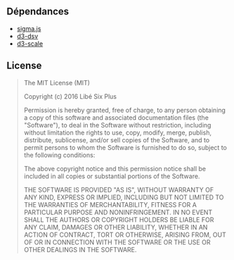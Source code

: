 ## Dépendances

* [sigma.js](https://github.com/jacomyal/sigma.js)
* [d3-dsv](https://github.com/d3/d3-dsv)
* [d3-scale](https://github.com/d3/d3-scale)

## License

> The MIT License (MIT)
>
> Copyright (c) 2016 Libé Six Plus
>
>Permission is hereby granted, free of charge, to any person obtaining a copy of this software and associated documentation files (the "Software"), to deal in the Software without restriction, including without limitation the rights to use, copy, modify, merge, publish, distribute, sublicense, and/or sell copies of the Software, and to permit persons to whom the Software is furnished to do so, subject to the following conditions:
>
> The above copyright notice and this permission notice shall be included in all copies or substantial portions of the Software.
>
> THE SOFTWARE IS PROVIDED "AS IS", WITHOUT WARRANTY OF ANY KIND, EXPRESS OR IMPLIED, INCLUDING BUT NOT LIMITED TO THE WARRANTIES OF MERCHANTABILITY, FITNESS FOR A PARTICULAR PURPOSE AND NONINFRINGEMENT. IN NO EVENT SHALL THE AUTHORS OR COPYRIGHT HOLDERS BE LIABLE FOR ANY CLAIM, DAMAGES OR OTHER LIABILITY, WHETHER IN AN ACTION OF CONTRACT, TORT OR OTHERWISE, ARISING FROM, OUT OF OR IN CONNECTION WITH THE SOFTWARE OR THE USE OR OTHER DEALINGS IN THE SOFTWARE.
>
